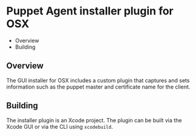 Puppet Agent installer plugin for OSX
===
 * Overview
 * Building

Overview
---
The GUI installer for OSX includes a custom plugin that captures and sets information such as the puppet master and certificate name for the client.

Building
---
The installer plugin is an Xcode project.  The plugin can be built via the Xcode GUI or via the CLI using ```xcodebuild```.
